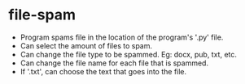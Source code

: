 # file-spam
+ Program spams file in the location of the program's '.py' file.
+ Can select the amount of files to spam.
+ Can change the file type to be spammed. Eg: docx, pub, txt, etc.
+ Can change the file name for each file that is spammed.
+ If '.txt', can choose the text that goes into the file.
